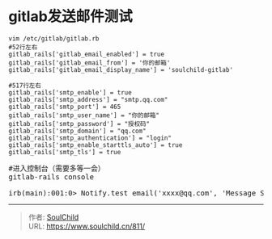 # gitlab发送邮件测试

<!--more-->
<pre class="line-numbers" data-start="1"><code class="language-bash">vim /etc/gitlab/gitlab.rb
#52行左右
gitlab_rails['gitlab_email_enabled'] = true
gitlab_rails['gitlab_email_from'] = '你的邮箱'
gitlab_rails['gitlab_email_display_name'] = 'soulchild-gitlab'

#517行左右
gitlab_rails['smtp_enable'] = true
gitlab_rails['smtp_address'] = "smtp.qq.com"
gitlab_rails['smtp_port'] = 465
gitlab_rails['smtp_user_name'] = "你的邮箱"
gitlab_rails['smtp_password'] = "授权码"
gitlab_rails['smtp_domain'] = "qq.com"
gitlab_rails['smtp_authentication'] = "login"
gitlab_rails['smtp_enable_starttls_auto'] = true
gitlab_rails['smtp_tls'] = true</code></pre>
<pre>#进入控制台（需要多等一会）
gitlab-rails console

irb(main):001:0&gt; Notify.test_email('xxxx@qq.com', 'Message Subject', 'Message Body').deliver_now</pre>


---

> 作者: [SoulChild](https://www.soulchild.cn)  
> URL: https://www.soulchild.cn/811/  

